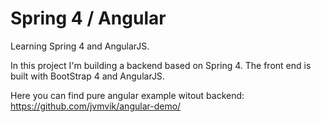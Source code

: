 Spring 4 / Angular
=======

Learning Spring 4 and AngularJS.

In this project I'm building a backend based on Spring 4.
The front end is built with BootStrap 4 and AngularJS.

Here you can find pure angular example witout backend:
https://github.com/jvmvik/angular-demo/
